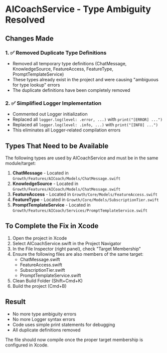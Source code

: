 # AICoachService - Type Ambiguity Resolved

## Changes Made

### 1. ✅ Removed Duplicate Type Definitions
- Removed all temporary type definitions (ChatMessage, KnowledgeSource, FeatureAccess, FeatureType, PromptTemplateService)
- These types already exist in the project and were causing "ambiguous for type lookup" errors
- The duplicate definitions have been completely removed

### 2. ✅ Simplified Logger Implementation
- Commented out Logger initialization
- Replaced all `logger.log(level: .error, ...)` with `print("[ERROR] ...")`
- Replaced all `logger.log(level: .info, ...)` with `print("[INFO] ...")`
- This eliminates all Logger-related compilation errors

## Types That Need to be Available

The following types are used by AICoachService and must be in the same module/target:

1. **ChatMessage** - Located in `Growth/Features/AICoach/Models/ChatMessage.swift`
2. **KnowledgeSource** - Located in `Growth/Features/AICoach/Models/ChatMessage.swift`
3. **FeatureAccess** - Located in `Growth/Core/Models/FeatureAccess.swift`
4. **FeatureType** - Located in `Growth/Core/Models/SubscriptionTier.swift`
5. **PromptTemplateService** - Located in `Growth/Features/AICoach/Services/PromptTemplateService.swift`

## To Complete the Fix in Xcode

1. Open the project in Xcode
2. Select AICoachService.swift in the Project Navigator
3. In the File Inspector (right panel), check "Target Membership" 
4. Ensure the following files are also members of the same target:
   - ChatMessage.swift
   - FeatureAccess.swift
   - SubscriptionTier.swift
   - PromptTemplateService.swift
5. Clean Build Folder (Shift+Cmd+K)
6. Build the project (Cmd+B)

## Result

- No more type ambiguity errors
- No more Logger syntax errors
- Code uses simple print statements for debugging
- All duplicate definitions removed

The file should now compile once the proper target membership is configured in Xcode.